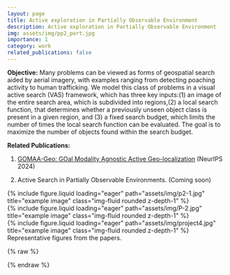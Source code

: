 ```yaml
---
layout: page
title: Active exploration in Partially Observable Environment
description: Active exploration in Partially Observable Environment
img: assets/img/pp2_port.jpg
importance: 1
category: work
related_publications: false
---
```


**Objective:**
Many problems can be viewed as forms of geospatial search aided by aerial imagery, with examples ranging from detecting poaching activity to human trafficking. We model this class of problems in a visual active search (VAS) framework, which has three key inputs:(1) an image of the entire search area, which is subdivided into regions,(2) a local search function, that determines whether a previously unseen object class is present in a given region, and (3) a fixed search budget, which limits the number of times the local search function can be evaluated. The goal is to maximize the number of objects found within the search budget. 


**Related Publications:**

1.  [GOMAA-Geo: GOal Modality Agnostic Active Geo-localization](https://arxiv.org/abs/2406.01917v1) (NeurIPS 2024)

2.  Active Search in Partially Observable Environments. (Coming soon)



<div class="row">
    <div class="col-sm mt-3 mt-md-0">
        {% include figure.liquid loading="eager" path="assets/img/p2-1.jpg" title="example image" class="img-fluid rounded z-depth-1" %}
    </div>
    <div class="col-sm mt-3 mt-md-0">
        {% include figure.liquid loading="eager" path="assets/img/P-2.jpg" title="example image" class="img-fluid rounded z-depth-1" %}
    </div>
    <div class="col-sm mt-3 mt-md-0">
        {% include figure.liquid loading="eager" path="assets/img/project4.jpg" title="example image" class="img-fluid rounded z-depth-1" %}
    </div>
</div>
<div class="caption">
    Representative figures from the papers. 
</div>

{% raw %}


{% endraw %}
